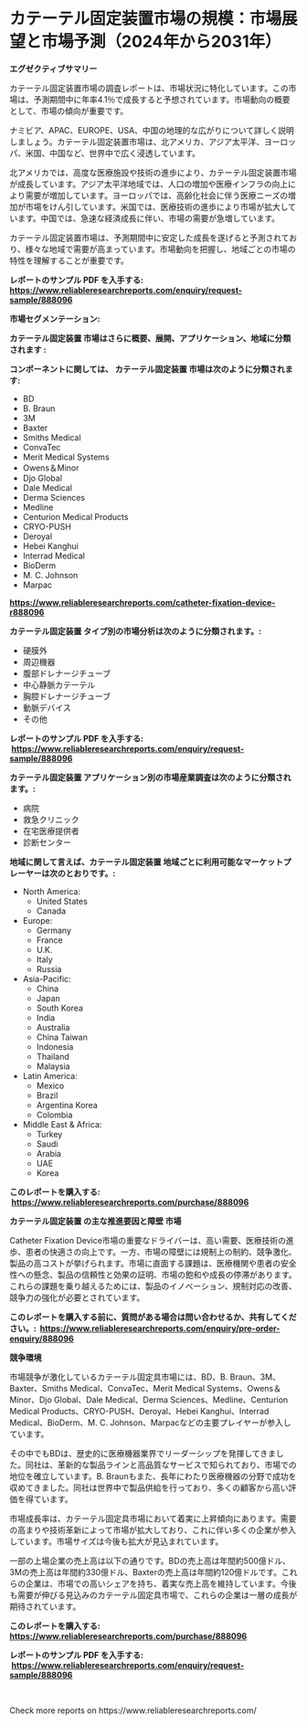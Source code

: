 <p><h1>カテーテル固定装置市場の規模：市場展望と市場予測（2024年から2031年）</h1></p><p><strong>エグゼクティブサマリー</strong></p>
<p><p>カテーテル固定装置市場の調査レポートは、市場状況に特化しています。この市場は、予測期間中に年率4.1％で成長すると予想されています。市場動向の概要として、市場の傾向が重要です。</p><p>ナミビア、APAC、EUROPE、USA、中国の地理的な広がりについて詳しく説明しましょう。カテーテル固定装置市場は、北アメリカ、アジア太平洋、ヨーロッパ、米国、中国など、世界中で広く浸透しています。</p><p>北アメリカでは、高度な医療施設や技術の進歩により、カテーテル固定装置市場が成長しています。アジア太平洋地域では、人口の増加や医療インフラの向上により需要が増加しています。ヨーロッパでは、高齢化社会に伴う医療ニーズの増加が市場をけん引しています。米国では、医療技術の進歩により市場が拡大しています。中国では、急速な経済成長に伴い、市場の需要が急増しています。</p><p>カテーテル固定装置市場は、予測期間中に安定した成長を遂げると予測されており、様々な地域で需要が高まっています。市場動向を把握し、地域ごとの市場の特性を理解することが重要です。</p></p>
<p><strong>レポートのサンプル PDF を入手する: <a href="https://www.reliableresearchreports.com/enquiry/request-sample/888096">https://www.reliableresearchreports.com/enquiry/request-sample/888096</a></strong></p>
<p><strong>市場セグメンテーション:</strong></p>
<p><strong> カテーテル固定装置 市場はさらに概要、展開、アプリケーション、地域に分類されます :</strong></p>
<p><strong>コンポーネントに関しては、 カテーテル固定装置 市場は次のように分類されます: &nbsp;</strong></p>
<p><ul><li>BD</li><li>B. Braun</li><li>3M</li><li>Baxter</li><li>Smiths Medical</li><li>ConvaTec</li><li>Merit Medical Systems</li><li>Owens＆Minor</li><li>Djo Global</li><li>Dale Medical</li><li>Derma Sciences</li><li>Medline</li><li>Centurion Medical Products</li><li>CRYO-PUSH</li><li>Deroyal</li><li>Hebei Kanghui</li><li>Interrad Medical</li><li>BioDerm</li><li>M. C. Johnson</li><li>Marpac</li></ul></p>
<p><strong><a href="https://www.reliableresearchreports.com/catheter-fixation-device-r888096">https://www.reliableresearchreports.com/catheter-fixation-device-r888096</a></strong></p>
<p><strong> カテーテル固定装置 タイプ別の市場分析は次のように分類されます。:</strong></p>
<p><ul><li>硬膜外</li><li>周辺機器</li><li>腹部ドレナージチューブ</li><li>中心静脈カテーテル</li><li>胸腔ドレナージチューブ</li><li>動脈デバイス</li><li>その他</li></ul></p>
<p><strong>レポートのサンプル PDF を入手する: &nbsp;<a href="https://www.reliableresearchreports.com/enquiry/request-sample/888096">https://www.reliableresearchreports.com/enquiry/request-sample/888096</a></strong></p>
<p><strong> カテーテル固定装置 アプリケーション別の市場産業調査は次のように分類されます。:</strong></p>
<p><ul><li>病院</li><li>救急クリニック</li><li>在宅医療提供者</li><li>診断センター</li></ul></p>
<p><strong>地域に関して言えば、カテーテル固定装置 地域ごとに利用可能なマーケットプレーヤーは次のとおりです。:</strong></p>
<p><ul>
    <li>
        North America:
        <ul>
            <li>United States</li>
            <li>Canada</li>
        </ul>
    </li>
    <li>
        Europe:
        <ul>
            <li>Germany</li>
            <li>France</li>
            <li>U.K.</li>
            <li>Italy</li>
            <li>Russia</li>
        </ul>
    </li>
    <li>
        Asia-Pacific:
        <ul>
            <li>China</li>
            <li>Japan</li>
            <li>South Korea</li>
            <li>India</li>
            <li>Australia</li>
            <li>China Taiwan</li>
            <li>Indonesia</li>
            <li>Thailand</li>
            <li>Malaysia</li>
        </ul>
    </li>
    <li>
        Latin America:
        <ul>
            <li>Mexico</li>
            <li>Brazil</li>
            <li>Argentina Korea</li>
            <li>Colombia</li>
        </ul>
    </li>
    <li>
        Middle East & Africa:
        <ul>
            <li>Turkey</li>
            <li>Saudi</li>
            <li>Arabia</li>
            <li>UAE</li>
            <li>Korea</li>
        </ul>
    </li>
    </ul></p>
<p><strong>このレポートを購入する: &nbsp;<a href="https://www.reliableresearchreports.com/purchase/888096">https://www.reliableresearchreports.com/purchase/888096</a></strong></p>
<p><strong>カテーテル固定装置 の主な推進要因と障壁 市場</strong></p>
<p><p>Catheter Fixation Device市場の重要なドライバーは、高い需要、医療技術の進歩、患者の快適さの向上です。一方、市場の障壁には規制上の制約、競争激化、製品の高コストが挙げられます。市場に直面する課題は、医療機関や患者の安全性への懸念、製品の信頼性と効果の証明、市場の飽和や成長の停滞があります。これらの課題を乗り越えるためには、製品のイノベーション、規制対応の改善、競争力の強化が必要とされています。</p></p>
<p><strong>このレポートを購入する前に、質問がある場合は問い合わせるか、共有してください。:&nbsp; <a href="https://www.reliableresearchreports.com/enquiry/pre-order-enquiry/888096">https://www.reliableresearchreports.com/enquiry/pre-order-enquiry/888096</a></strong></p>
<p><strong>競争環境</strong></p>
<p><p>市場競争が激化しているカテーテル固定具市場には、BD、B. Braun、3M、Baxter、Smiths Medical、ConvaTec、Merit Medical Systems、Owens＆Minor、Djo Global、Dale Medical、Derma Sciences、Medline、Centurion Medical Products、CRYO-PUSH、Deroyal、Hebei Kanghui、Interrad Medical、BioDerm、M. C. Johnson、Marpacなどの主要プレイヤーが参入しています。</p><p>その中でもBDは、歴史的に医療機器業界でリーダーシップを発揮してきました。同社は、革新的な製品ラインと高品質なサービスで知られており、市場での地位を確立しています。B. Braunもまた、長年にわたり医療機器の分野で成功を収めてきました。同社は世界中で製品供給を行っており、多くの顧客から高い評価を得ています。</p><p>市場成長率は、カテーテル固定具市場において着実に上昇傾向にあります。需要の高まりや技術革新によって市場が拡大しており、これに伴い多くの企業が参入しています。市場サイズは今後も拡大が見込まれています。</p><p>一部の上場企業の売上高は以下の通りです。BDの売上高は年間約500億ドル、3Mの売上高は年間約330億ドル、Baxterの売上高は年間約120億ドルです。これらの企業は、市場での高いシェアを持ち、着実な売上高を維持しています。今後も需要が伸びる見込みのカテーテル固定具市場で、これらの企業は一層の成長が期待されています。</p></p>
<p><strong>このレポートを購入する: &nbsp; <a href="https://www.reliableresearchreports.com/purchase/888096">https://www.reliableresearchreports.com/purchase/888096</a></strong></p>
<p><strong>レポートのサンプル PDF を入手する: &nbsp;<a href="https://www.reliableresearchreports.com/enquiry/request-sample/888096">https://www.reliableresearchreports.com/enquiry/request-sample/888096</a></strong><strong></strong></p>
<p>&nbsp;</p>
<p>Check more reports on https://www.reliableresearchreports.com/</p>